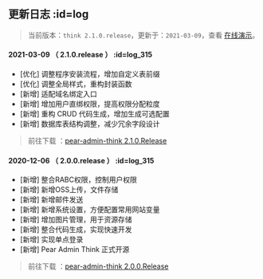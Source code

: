 ## 更新日志   :id=log

> 当前版本：`think 2.1.0.release`，更新于：`2021-03-09`，查看 [在线演示](http://pear.jianla.cn/)。


#### 2021-03-09 （ 2.1.0.release ）   :id=log_315

- [优化] 调整程序安装流程，增加自定义表前缀
- [优化] 调整全局样式，重构封装函数 
- [新增] 适配域名绑定入口
- [新增] 增加用户直绑权限，提高权限分配粒度
- [新增] 重构 CRUD 代码生成，增加生成可选配置
- [新增] 数据库表结构调整，减少冗余字段设计

> 前往下载 ：[pear-admin-think 2.1.0.Release](https://gitee.com/pear-admin/Pear-Admin-Think/releases/2.1.0.RELEASE)

#### 2020-12-06 （ 2.0.0.release ）   :id=log_315

- [新增] 整合RABC权限，控制用户权限
- [新增] 新增OSS上传，文件存储
- [新增] 新增邮件发送
- [新增] 新增系统设置，方便配置常用网站变量
- [新增] 增加图片管理，用于资源存储
- [新增] 整合代码生成，实现快速开发
- [新增] 实现单点登录
- [新增] Pear Admin Think 正式开源

> 前往下载 ：[pear-admin-think 2.0.0.Release](https://gitee.com/pear-admin/Pear-Admin-Think/releases/2.0.0.Release)